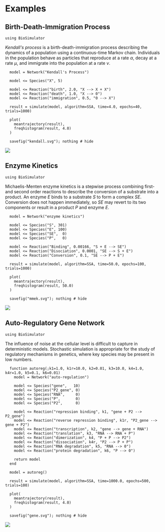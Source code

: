 # Examples

## Birth-Death-Immigration Process

```@setup kendall
using BioSimulator
```

*Kendall's process* is a birth-death-immigration process describing the dynamics of a population using a continuous-time Markov chain. Individuals in the population behave as particles that reproduce at a rate $\alpha$, decay at a rate $\mu$, and immigrate into the population at a rate $\nu$.

```@example kendall
  model = Network("Kendall's Process")

  model <= Species("X", 5)

  model <= Reaction("birth", 2.0, "X --> X + X")
  model <= Reaction("death", 1.0, "X --> 0")
  model <= Reaction("immigration", 0.5, "0 --> X")

  result = simulate(model, algorithm=SSA, time=4.0, epochs=40, trials=1000)

  plot(
    meantrajectory(result),
    freqhistogram(result, 4.0)
  )

  savefig("kendall.svg"); nothing # hide
```
![](kendall.svg)

## Enzyme Kinetics

```@setup mmek
using BioSimulator
```
Michaelis-Menten enzyme kinetics is a stepwise process combining first- and second order reactions to describe the conversion of a substrate into a product. An enzyme $E$ binds to a substrate $S$ to form a complex $SE$. Conversion does not happen immediately, so $SE$ may revert to its two components or result in a product $P$ and enzyme $E$.

```@example mmek
  model = Network("enzyme kinetics")

  model <= Species("S", 301)
  model <= Species("E", 100)
  model <= Species("SE",  0)
  model <= Species("P",   0)

  model <= Reaction("Binding", 0.00166, "S + E --> SE")
  model <= Reaction("Disociation", 0.0001, "SE --> S + E")
  model <= Reaction("Conversion", 0.1, "SE --> P + E")

  result = simulate(model, algorithm=SSA, time=50.0, epochs=100, trials=1000)

  plot(
    meantrajectory(result),
    freqhistogram(result, 50.0)
  )

  savefig("mmek.svg"); nothing # hide
```
![](mmek.svg)

## Auto-Regulatory Gene Network

```@setup gene
using BioSimulator
```

The influence of noise at the cellular level is difficult to capture in deterministic models. Stochastic simulation is appropriate for the study of regulatory mechanisms in genetics, where key species may be present in low numbers.

```@example gene
  function autoreg(;k1=1.0, k1r=10.0, k2=0.01, k3=10.0, k4=1.0, k4r=1.0, k5=0.1, k6=0.01)
    model = Network("auto-regulation")

    model <= Species("gene",   10)
    model <= Species("P2_gene", 0)
    model <= Species("RNA",     0)
    model <= Species("P",       0)
    model <= Species("P2",      0)

    model <= Reaction("repression binding", k1, "gene + P2 --> P2_gene")
    model <= Reaction("reverse repression binding", k1r, "P2_gene --> gene + P2")
    model <= Reaction("transcription", k2, "gene --> gene + RNA")
    model <= Reaction("translation", k3, "RNA --> RNA + P")
    model <= Reaction("dimerization", k4, "P + P --> P2")
    model <= Reaction("dissociation", k4r, "P2 --> P + P")
    model <= Reaction("RNA degradation", k5, "RNA --> 0")
    model <= Reaction("protein degradation", k6, "P --> 0")

    return model
  end

  model = autoreg()

  result = simulate(model, algorithm=SSA, time=1000.0, epochs=500, trials=100)

  plot(
    meantrajectory(result),
    freqhistogram(result, 4.0)
  )

  savefig("gene.svg"); nothing # hide
```
![](gene.svg)
